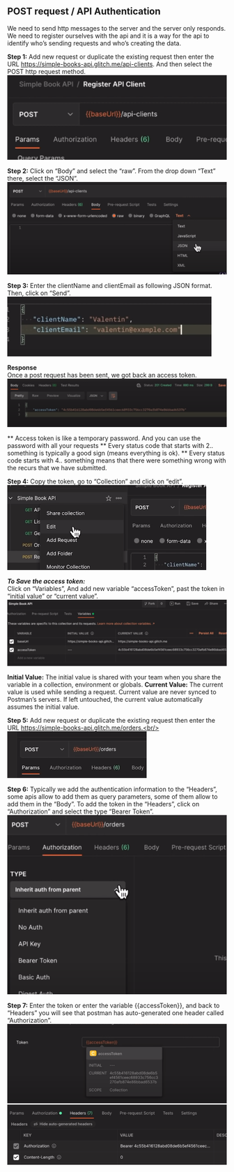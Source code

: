 ## POST request / API Authentication

We need to send http messages to the server and the server only responds. We need to register ourselves with the api and it is a way for the api to identify who’s sending requests and who’s creating the data.


**Step 1:** Add new request or duplicate the existing request then enter the URL https://simple-books-api.glitch.me/api-clients. And then select the POST http request method.<br/>
![PR_Step1.png](https://github.com/lmx97/Postman_Beginners_Tutorial/blob/main/image/POST_Request/PR_Step1.png)


**Step 2:** Click on “Body” and select the “raw”. From the drop down “Text” there, select the “JSON”.<br/>
![PR_Step2.png](https://github.com/lmx97/Postman_Beginners_Tutorial/blob/main/image/POST_Request/PR_Step2.png)


**Step 3:** Enter the clientName and clientEmail as following JSON format. Then, click on “Send”.<br/>
![PR_Step3.png](https://github.com/lmx97/Postman_Beginners_Tutorial/blob/main/image/POST_Request/PR_Step3.png)


**Response**<br/>
Once a post request has been sent, we got back an access token. <br/>
![PR_Step3_Response.png](https://github.com/lmx97/Postman_Beginners_Tutorial/blob/main/image/POST_Request/PR_Step3_Response.png)


** Access token is like a temporary password. And you can use the password with all your requests
** Every status code that starts with 2.. something is typically a good sign (means everything is ok). 
** Every status code starts with 4.. something means that there were something wrong with the recurs that we have submitted.


**Step 4:** Copy the token, go to “Collection” and click on “edit”.<br/>
![PR_Step4.png](https://github.com/lmx97/Postman_Beginners_Tutorial/blob/main/image/POST_Request/PR_Step4.png)

**_To Save the access token:_**<br/>
Click on “Variables”, And add new variable “accessToken”, past the token in “initial value” or “current value”.<br/>
![PR_Step4(2).png](https://github.com/lmx97/Postman_Beginners_Tutorial/blob/main/image/POST_Request/PR_Step4(2).png)

**Initial Value:** The initial value is shared with your team when you share the variable in a collection, environment or globals.
**Current Value:** The current value is used while sending a request. Current value are never synced to Postman’s servers. If left untouched, the current value automatically assumes the initial value. 


**Step 5:** Add new request or duplicate the existing request then enter the URL https://simple-books-api.glitch.me/orders.<br/>
![PR_Step5.png](https://github.com/lmx97/Postman_Beginners_Tutorial/blob/main/image/POST_Request/PR_Step5.png)


**Step 6:** Typically we add the authentication information to the “Headers”, some apis allow to add them as query parameters, some of them allow to add them in the “Body”. To add the token in the “Headers”, click on “Authorization” and select the type “Bearer Token”.<br/>
![PR_Step6.png](https://github.com/lmx97/Postman_Beginners_Tutorial/blob/main/image/POST_Request/PR_Step6.png)


**Step 7:** Enter the token or enter the variable {{accessToken}}, and back to “Headers” you will see that postman has auto-generated one header called “Authorization”.<br/>
![PR_Step7.png](https://github.com/lmx97/Postman_Beginners_Tutorial/blob/main/image/POST_Request/PR_Step7.png)<br/>
![PR_Step7(2).png](https://github.com/lmx97/Postman_Beginners_Tutorial/blob/main/image/POST_Request/PR_Step7(2).png)
